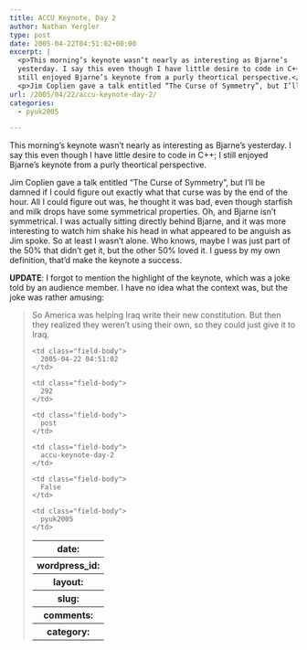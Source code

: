 ```yaml
---
title: ACCU Keynote, Day 2
author: Nathan Yergler
type: post
date: 2005-04-22T04:51:02+00:00
excerpt: |
  <p>This morning’s keynote wasn’t nearly as interesting as Bjarne’s
  yesterday. I say this even though I have little desire to code in C++; I
  still enjoyed Bjarne’s keynote from a purly theortical perspective.</p>
  <p>Jim Coplien gave a talk entitled “The Curse of Symmetry”, but I’ll ...</p>
url: /2005/04/22/accu-keynote-day-2/
categories:
  - pyuk2005

---
```

This morning’s keynote wasn’t nearly as interesting as Bjarne’s yesterday. I say this even though I have little desire to code in C++; I still enjoyed Bjarne’s keynote from a purly theortical perspective.

Jim Coplien gave a talk entitled “The Curse of Symmetry”, but I’ll be damned if I could figure out exactly what that curse was by the end of the hour. All I could figure out was, he thought it was bad, even though starfish and milk drops have some symmetrical properties. Oh, and Bjarne isn’t symmetrical. I was actually sitting directly behind Bjarne, and it was more interesting to watch him shake his head in what appeared to be anguish as Jim spoke. So at least I wasn’t alone. Who knows, maybe I was just part of the 50% that didn’t get it, but the other 50% loved it. I guess by my own definition, that’d make the keynote a success.

**<span class="caps">UPDATE</span>**: I forgot to mention the highlight of the keynote, which was a joke told by an audience member. I have no idea what the context was, but the joke was rather amusing:

> So America was helping Iraq write their new constitution. But then they realized they weren’t using their own, so they could just give it to Iraq.<table class="docutils field-list" frame="void" rules="none">
  <col class="field-name" /> <col class="field-body" /> <tr class="field">
    <th class="field-name">
      date:
    </th>

    <td class="field-body">
      2005-04-22 04:51:02
    </td>
  </tr>

  <tr class="field">
    <th class="field-name">
      wordpress_id:
    </th>

    <td class="field-body">
      292
    </td>
  </tr>

  <tr class="field">
    <th class="field-name">
      layout:
    </th>

    <td class="field-body">
      post
    </td>
  </tr>

  <tr class="field">
    <th class="field-name">
      slug:
    </th>

    <td class="field-body">
      accu-keynote-day-2
    </td>
  </tr>

  <tr class="field">
    <th class="field-name">
      comments:
    </th>

    <td class="field-body">
      False
    </td>
  </tr>

  <tr class="field">
    <th class="field-name">
      category:
    </th>

    <td class="field-body">
      pyuk2005
    </td>
  </tr>
</table>